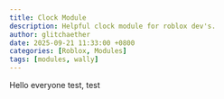 ```yaml
---
title: Clock Module
description: Helpful clock module for roblox dev's.
author: glitchaether
date: 2025-09-21 11:33:00 +0800
categories: [Roblox, Modules]
tags: [modules, wally]
---
```


Hello everyone test, test
